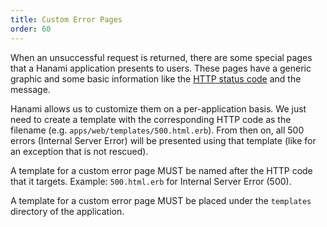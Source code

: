 ```yaml
---
title: Custom Error Pages
order: 60
---
```


When an unsuccessful request is returned, there are some special pages that a Hanami application presents to users.
These pages have a generic graphic and some basic information like the [HTTP status code](https://en.wikipedia.org/wiki/List_of_HTTP_status_codes) and the message.

Hanami allows us to customize them on a per-application basis.
We just need to create a template with the corresponding HTTP code as the filename (e.g. `apps/web/templates/500.html.erb`).
From then on, all 500 errors (Internal Server Error) will be presented using that template (like for an exception that is not rescued).

<p class="convention">
  A template for a custom error page MUST be named after the HTTP code that it targets.
  Example: <code>500.html.erb</code> for Internal Server Error (500).
</p>

<p class="convention">
  A template for a custom error page MUST be placed under the <code>templates</code> directory of the application.
</p>
